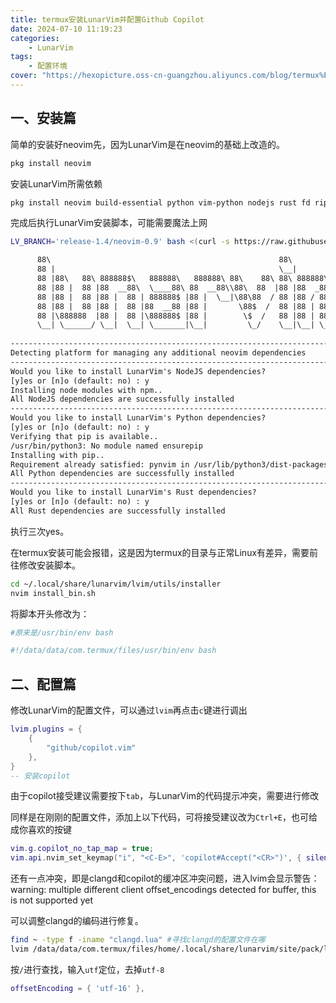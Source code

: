 ```yaml
---
title: termux安装LunarVim并配置Github Copilot
date: 2024-07-10 11:19:23
categories: 
    - LunarVim
tags:    
    - 配置环境
cover: "https://hexopicture.oss-cn-guangzhou.aliyuncs.com/blog/termux%E5%AE%89%E8%A3%85LunarVim/cover.png"
---
```

## 一、安装篇

简单的安装好neovim先，因为LunarVim是在neovim的基础上改造的。

```bash
pkg install neovim
```

安装LunarVim所需依赖

```bash
pkg install neovim build-essential python vim-python nodejs rust fd ripgrep
```

完成后执行LunarVim安装脚本，可能需要魔法上网

```bash
LV_BRANCH='release-1.4/neovim-0.9' bash <(curl -s https://raw.githubusercontent.com/LunarVim/LunarVim/release-1.4/neovim-0.9/utils/installer/install.sh)
```

```txt
      88\                                                   88\
      88 |                                                  \__|
      88 |88\   88\ 888888$\   888888\   888888\ 88\    88\ 88\ 888888\8888\
      88 |88 |  88 |88  __88\  \____88\ 88  __88\\88\  88  |88 |88  _88  _88\
      88 |88 |  88 |88 |  88 | 888888$ |88 |  \__|\88\88  / 88 |88 / 88 / 88 |
      88 |88 |  88 |88 |  88 |88  __88 |88 |       \88$  /  88 |88 | 88 | 88 |
      88 |\888888  |88 |  88 |\888888$ |88 |        \$  /   88 |88 | 88 | 88 |
      \__| \______/ \__|  \__| \_______|\__|         \_/    \__|\__| \__| \__|
 
--------------------------------------------------------------------------------
Detecting platform for managing any additional neovim dependencies
--------------------------------------------------------------------------------
Would you like to install LunarVim's NodeJS dependencies?
[y]es or [n]o (default: no) : y
Installing node modules with npm..
All NodeJS dependencies are successfully installed
--------------------------------------------------------------------------------
Would you like to install LunarVim's Python dependencies?
[y]es or [n]o (default: no) : y
Verifying that pip is available..
/usr/bin/python3: No module named ensurepip
Installing with pip..
Requirement already satisfied: pynvim in /usr/lib/python3/dist-packages (0.4.2)
All Python dependencies are successfully installed
--------------------------------------------------------------------------------
Would you like to install LunarVim's Rust dependencies?
[y]es or [n]o (default: no) : y
All Rust dependencies are successfully installed
```

执行三次yes。

在termux安装可能会报错，这是因为termux的目录与正常Linux有差异，需要前往修改安装脚本。

```bash
cd ~/.local/share/lunarvim/lvim/utils/installer
nvim install_bin.sh
```

将脚本开头修改为：

```bash
#原来是/usr/bin/env bash

#!/data/data/com.termux/files/usr/bin/env bash
```



## 二、配置篇

修改LunarVim的配置文件，可以通过`lvim`再点击`c`键进行调出

```lua
lvim.plugins = {
	{
		"github/copilot.vim"
	},
}
-- 安装copilot
```

由于copilot接受建议需要按下`tab`，与LunarVim的代码提示冲突，需要进行修改

同样是在刚刚的配置文件，添加上以下代码，可将接受建议改为`Ctrl+E`，也可给成你喜欢的按键

```lua
vim.g.copilot_no_tap_map = true;
vim.api.nvim_set_keymap("i", "<C-E>", 'copilot#Accept("<CR>")', { silent = true, expr = true });
```

还有一点冲突，即是clangd和copilot的缓冲区冲突问题，进入lvim会显示警告：warning: multiple different client offset_encodings detected for buffer, this is not supported yet

可以调整clangd的编码进行修复。

```bash
find ~ -type f -iname "clangd.lua" #寻找clangd的配置文件在哪
lvim /data/data/com.termux/files/home/.local/share/lunarvim/site/pack/lazy/opt/nvim-lspconfig/lua/lspconfig/server_configurations/clangd.lua
```

按`/`进行查找，输入`utf`定位，去掉`utf-8`

```lua
offsetEncoding = { 'utf-16' },
```



